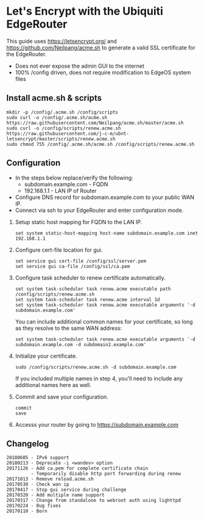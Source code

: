 # Let's Encrypt with the Ubiquiti EdgeRouter

This guide uses <https://letsencrypt.org/> and <https://github.com/Neilpang/acme.sh>
to generate a valid SSL certificate for the EdgeRouter.

* Does not ever expose the admin GUI to the internet
* 100% /config driven, does not require modification to EdgeOS system files

## Install acme.sh & scripts
```
mkdir -p /config/.acme.sh /config/scripts
sudo curl -o /config/.acme.sh/acme.sh https://raw.githubusercontent.com/Neilpang/acme.sh/master/acme.sh
sudo curl -o /config/scripts/renew.acme.sh https://raw.githubusercontent.com/j-c-m/ubnt-letsencrypt/master/scripts/renew.acme.sh
sudo chmod 755 /config/.acme.sh/acme.sh /config/scripts/renew.acme.sh
```

## Configuration

* In the steps below replace/verify the following:
  * subdomain.example.com - FQDN
  * 192.168.1.1 - LAN IP of Router
* Configure DNS record for subdomain.example.com to your public WAN IP.
* Connect via ssh to your EdgeRouter and enter configuration mode.

1. Setup static host mapping for FQDN to the LAN IP.

    ```
    set system static-host-mapping host-name subdomain.example.com inet 192.168.1.1
    ```

2. Configure cert-file location for gui.

    ```
    set service gui cert-file /config/ssl/server.pem
    set service gui ca-file /config/ssl/ca.pem
    ```

3. Configure task scheduler to renew certificate automatically.

    ```
    set system task-scheduler task renew.acme executable path /config/scripts/renew.acme.sh
    set system task-scheduler task renew.acme interval 1d
    set system task-scheduler task renew.acme executable arguments '-d subdomain.example.com'
    ```

    You can include additional common names for your certificate, so long as they resolve to the same WAN address:

    ```
    set system task-scheduler task renew.acme executable arguments '-d subdomain.example.com -d subdomain2.example.com'
    ```

4. Initialize your certificate.

    ```
    sudo /config/scripts/renew.acme.sh -d subdomain.example.com
    ```

    If you included multiple names in step 4, you'll need to include any additional names here as well.

5. Commit and save your configuration.

    ```
    commit
    save
    ```

6. Accesss your router by going to <https://subdomain.example.com>

## Changelog

    20180605 - IPv6 support
    20180213 - Deprecate -i <wandev> option
    20171126 - Add ca.pem for complete certificate chain
             - Temporarily disable http port forwarding during renew
    20171013 - Remove reload.acme.sh
    20170530 - Check wan ip
    20170417 - Stop gui service during challenge
    20170320 - Add multiple name support
    20170317 - Change from standalone to webroot auth using lighttpd
    20170224 - Bug fixes
    20170110 - Born
